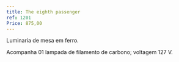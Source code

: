 ```yaml
---
title: The eighth passenger
ref: 1201
Price: 875,00
---
```


Luminaria de mesa em ferro.

Acompanha 01 lampada de filamento de carbono; voltagem 127 V.
